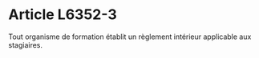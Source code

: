 # Article L6352-3

Tout organisme de formation établit un règlement intérieur applicable aux stagiaires.